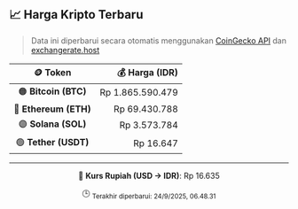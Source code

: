 

<!-- HARGA_KRIPTO -->
## 📈 Harga Kripto Terbaru

> Data ini diperbarui secara otomatis menggunakan [CoinGecko API](https://www.coingecko.com/) dan [exchangerate.host](https://exchangerate.host/)

<div align="center">

| 🪙 Token | 💰 Harga (IDR) |
|:------:|---------------:|
| 🟠 **Bitcoin (BTC)**   | Rp 1.865.590.479 |
| 🔵 **Ethereum (ETH)**  | Rp 69.430.788 |
| 🟣 **Solana (SOL)**    | Rp 3.573.784 |
| 🟢 **Tether (USDT)**   | Rp 16.647 |

---

💱 **Kurs Rupiah (USD → IDR)**: Rp 16.635

🕒 <sub>Terakhir diperbarui: 24/9/2025, 06.48.31</sub>

</div>
<!-- /HARGA_KRIPTO -->